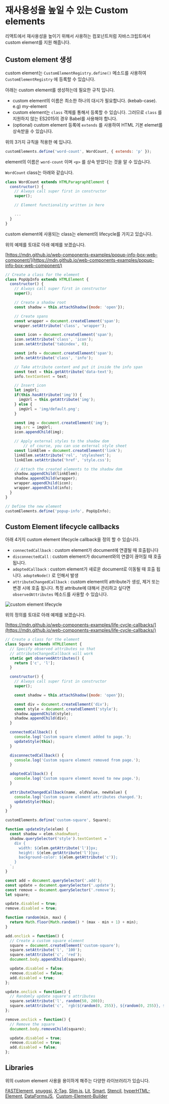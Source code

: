 # 재사용성을 높일 수 있는 Custom elements

리액트에서 재사용성을 높이기 위해서 사용하는 컴포넌트처럼  자바스크립트에서 custom element를 지원 해줍니다.

## Custom element 생성

custom element는 `CustomElementRegistry.define()` 메소드를 사용하여 `CustomElementRegistry` 에 등록할 수 있습니다. 

아래는 custom element를 생성하는데 필요한 규칙 입니다.

- custom element의 이름은 최소한 하나의 대시가 필요합니다. (kebab-case). e.g) my-element
- custom element는 `class` 객체를 통해서 등록할 수 있습니다. 그러므로 `class` 를 지원하지 않는 ES2015의 경우 Babel를 사용해야 합니다.
- (optional) custom element 등록에 `extends` 를 사용하여 HTML 기본 elemet를 상속받을 수 있습니다.

위의 3가지 규칙을 적용한 예 입니다.

```jsx
customElements.define('word-count', WordCount, { extends: 'p' });
```

element의 이름은 `word-count` 이며 `<p>` 를 상속 받았다는 것을 알 수 있습니다.

`WordCount` class는 아래와 같습니다.

```jsx
class WordCount extends HTMLParagraphElement {
  constructor() {
    // Always call super first in constructor
    super();

    // Element functionality written in here

    ...
  }
}
```

custom element에 사용되는 class는 element의 lifecycle를 가지고 있습니다.

위의 예제를 토대로 아래 예제를 보겠습니다.

[https://mdn.github.io/web-components-examples/popup-info-box-web-component/](https://mdn.github.io/web-components-examples/popup-info-box-web-component/)

```jsx
// Create a class for the element
class PopUpInfo extends HTMLElement {
  constructor() {
    // Always call super first in constructor
    super();

    // Create a shadow root
    const shadow = this.attachShadow({mode: 'open'});

    // Create spans
    const wrapper = document.createElement('span');
    wrapper.setAttribute('class', 'wrapper');

    const icon = document.createElement('span');
    icon.setAttribute('class', 'icon');
    icon.setAttribute('tabindex', 0);

    const info = document.createElement('span');
    info.setAttribute('class', 'info');

    // Take attribute content and put it inside the info span
    const text = this.getAttribute('data-text');
    info.textContent = text;

    // Insert icon
    let imgUrl;
    if(this.hasAttribute('img')) {
      imgUrl = this.getAttribute('img');
    } else {
      imgUrl = 'img/default.png';
    }

    const img = document.createElement('img');
    img.src = imgUrl;
    icon.appendChild(img);

    // Apply external styles to the shadow dom
		// of course, you can use external style sheet
    const linkElem = document.createElement('link');
    linkElem.setAttribute('rel', 'stylesheet');
    linkElem.setAttribute('href', 'style.css');

    // Attach the created elements to the shadow dom
    shadow.appendChild(linkElem);
    shadow.appendChild(wrapper);
    wrapper.appendChild(icon);
    wrapper.appendChild(info);
  }
}

// Define the new element
customElements.define('popup-info', PopUpInfo);
```

## Custom Element lifecycle callbacks

아래 4가지 custom element lifecycle callback을 정의 할 수 있습니다.

- `connectedCallback` : custom element가 document에 연결될 때 호출됩니다
- `disconnectedCall` : custom element가 document와의 연결이 끊어질 때 호출됩니다.
- `adoptedCallback` : custom element가 새로운 document로 이동될 때 호출 됩니다. `adopteNode()` 로 인해서 발생
- `attributeChangedCallback` : custom element의 attribute가 생성, 제거 또는 변경 시에 호출 됩니다. 특정 attribute에 대해서 관리하고 싶다면 `observedAttributes` 메소드를 사용할 수 있습니다.

![custom element lifecycle](./images/custom_element_lifecycle.png)

위의 정의를 토대로 아래 예제를 보겠습니다.

[https://mdn.github.io/web-components-examples/life-cycle-callbacks/](https://mdn.github.io/web-components-examples/life-cycle-callbacks/)

```jsx
// Create a class for the element
class Square extends HTMLElement {
  // Specify observed attributes so that
  // attributeChangedCallback will work
  static get observedAttributes() {
    return ['c', 'l'];
  }

  constructor() {
    // Always call super first in constructor
    super();

    const shadow = this.attachShadow({mode: 'open'});

    const div = document.createElement('div');
    const style = document.createElement('style');
    shadow.appendChild(style);
    shadow.appendChild(div);
  }

  connectedCallback() {
    console.log('Custom square element added to page.');
    updateStyle(this);
  }

  disconnectedCallback() {
    console.log('Custom square element removed from page.');
  }

  adoptedCallback() {
    console.log('Custom square element moved to new page.');
  }

  attributeChangedCallback(name, oldValue, newValue) {
    console.log('Custom square element attributes changed.');
    updateStyle(this);
  }
}

customElements.define('custom-square', Square);

function updateStyle(elem) {
  const shadow = elem.shadowRoot;
  shadow.querySelector('style').textContent = `
    div {
      width: ${elem.getAttribute('l')}px;
      height: ${elem.getAttribute('l')}px;
      background-color: ${elem.getAttribute('c')};
    }
  `;
}

const add = document.querySelector('.add');
const update = document.querySelector('.update');
const remove = document.querySelector('.remove');
let square;

update.disabled = true;
remove.disabled = true;

function random(min, max) {
  return Math.floor(Math.random() * (max - min + 1) + min);
}

add.onclick = function() {
  // Create a custom square element
  square = document.createElement('custom-square');
  square.setAttribute('l', '100');
  square.setAttribute('c', 'red');
  document.body.appendChild(square);

  update.disabled = false;
  remove.disabled = false;
  add.disabled = true;
};

update.onclick = function() {
  // Randomly update square's attributes
  square.setAttribute('l', random(50, 200));
  square.setAttribute('c', `rgb(${random(0, 255)}, ${random(0, 255)}, ${random(0, 255)})`);
};

remove.onclick = function() {
  // Remove the square
  document.body.removeChild(square);

  update.disabled = true;
  remove.disabled = true;
  add.disabled = false;
};
```

## Libraries

위의 custom element 사용을 용이하게 해주는 다양한 라이브러리가 있습니다.

[FASTElement](https://www.fast.design/docs/fast-element/getting-started/), [snuggsi](https://github.com/devpunks/snuggsi), [X-Tag](https://x-tag.github.io/), [Slim.js](https://slimjs.com/), [Lit](https://lit.dev/), [Smart](https://www.htmlelements.com/), [Stencil](https://stenciljs.com/), [hyperHTML-Element](https://github.com/WebReflection/hyperHTML-Element), [DataFormsJS](https://www.dataformsjs.com/),  [Custom-Element-Builder](https://tmorin.github.io/ceb/)